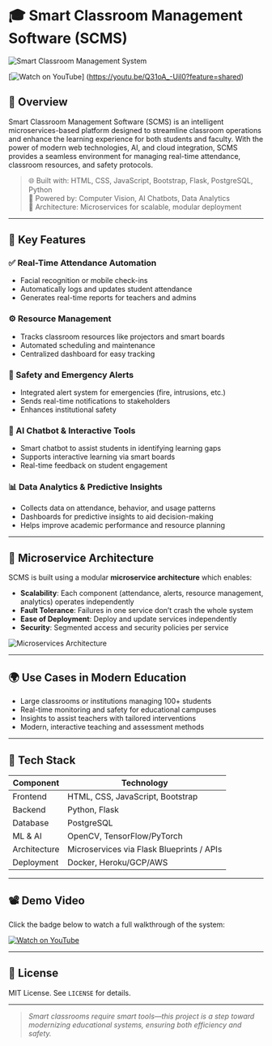 # 🎓 Smart Classroom Management Software (SCMS)

![Smart Classroom Management System](thumbnail.png)

[![Watch on YouTube](https://img.shields.io/badge/Watch%20Demo%20Video-red?style=for-the-badge&logo=youtube)] (https://youtu.be/Q31oA_-Uil0?feature=shared)

## 📌 Overview

Smart Classroom Management Software (SCMS) is an intelligent microservices-based platform designed to streamline classroom operations and enhance the learning experience for both students and faculty. With the power of modern web technologies, AI, and cloud integration, SCMS provides a seamless environment for managing real-time attendance, classroom resources, and safety protocols.

> 🌐 Built with: HTML, CSS, JavaScript, Bootstrap, Flask, PostgreSQL, Python  
> 🧠 Powered by: Computer Vision, AI Chatbots, Data Analytics  
> 🧩 Architecture: Microservices for scalable, modular deployment

---

## 🚀 Key Features

### ✅ Real-Time Attendance Automation
- Facial recognition or mobile check-ins
- Automatically logs and updates student attendance
- Generates real-time reports for teachers and admins

### ⚙️ Resource Management
- Tracks classroom resources like projectors and smart boards
- Automated scheduling and maintenance
- Centralized dashboard for easy tracking

### 🚨 Safety and Emergency Alerts
- Integrated alert system for emergencies (fire, intrusions, etc.)
- Sends real-time notifications to stakeholders
- Enhances institutional safety

### 🧠 AI Chatbot & Interactive Tools
- Smart chatbot to assist students in identifying learning gaps
- Supports interactive learning via smart boards
- Real-time feedback on student engagement

### 📊 Data Analytics & Predictive Insights
- Collects data on attendance, behavior, and usage patterns
- Dashboards for predictive insights to aid decision-making
- Helps improve academic performance and resource planning

---

## 🧱 Microservice Architecture

SCMS is built using a modular **microservice architecture** which enables:

- **Scalability**: Each component (attendance, alerts, resource management, analytics) operates independently
- **Fault Tolerance**: Failures in one service don’t crash the whole system
- **Ease of Deployment**: Deploy and update services independently
- **Security**: Segmented access and security policies per service

![Microservices Architecture](https://miro.medium.com/v2/resize:fit:1400/format:webp/1*VjQtmTb-jh7XMfblc1e0YA.png)

---

## 🌍 Use Cases in Modern Education

- Large classrooms or institutions managing 100+ students
- Real-time monitoring and safety for educational campuses
- Insights to assist teachers with tailored interventions
- Modern, interactive teaching and assessment methods

---

## 📁 Tech Stack

| Component              | Technology           |
|------------------------|----------------------|
| Frontend               | HTML, CSS, JavaScript, Bootstrap |
| Backend                | Python, Flask        |
| Database               | PostgreSQL           |
| ML & AI                | OpenCV, TensorFlow/PyTorch |
| Architecture           | Microservices via Flask Blueprints / APIs |
| Deployment             | Docker, Heroku/GCP/AWS |

---

## 📽️ Demo Video

Click the badge below to watch a full walkthrough of the system:

[![Watch on YouTube](https://img.shields.io/badge/Watch%20Demo%20Video-red?style=for-the-badge&logo=youtube)](https://youtu.be/Q31oA_-Uil0?feature=shared)

---

## 📜 License

MIT License. See `LICENSE` for details.

---

> _Smart classrooms require smart tools—this project is a step toward modernizing educational systems, ensuring both efficiency and safety._

